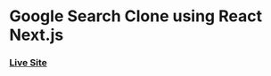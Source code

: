 # Google Search Clone using React Next.js

### [Live Site](https://google-search-clone.vercel.app/)

